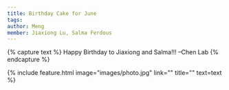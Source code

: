```yaml
---
title: Birthday Cake for June
tags:
author: Meng
member: Jiaxiong Lu, Salma Ferdous
---
```


{% capture text %} Happy Birthday to Jiaxiong and Salma!!!      –Chen Lab
{% endcapture %}

{% include feature.html image="images/photo.jpg" link="" title="" text=text %}
